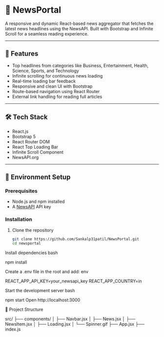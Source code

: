 # 📰 NewsPortal

A responsive and dynamic React-based news aggregator that fetches the latest news headlines using the NewsAPI. Built with Bootstrap and Infinite Scroll for a seamless reading experience.

---

## 🚀 Features

- Top headlines from categories like Business, Entertainment, Health, Science, Sports, and Technology
- Infinite scrolling for continuous news loading
- Real-time loading bar feedback
- Responsive and clean UI with Bootstrap
- Route-based navigation using React Router
- External link handling for reading full articles

---

## 🛠️ Tech Stack

- React.js
- Bootstrap 5
- React Router DOM
- React Top Loading Bar
- Infinite Scroll Component
- NewsAPI.org

---

## 🧪 Environment Setup

### Prerequisites

- Node.js and npm installed
- A [NewsAPI](https://newsapi.org) API key

### Installation

1. Clone the repository
   ```bash
   git clone https://github.com/Sankalp31patil/NewsPortal.git
   cd newsportal


Install dependencies
bash

npm install


Create a .env file in the root and add:
env

REACT_APP_API_KEY=your_newsapi_key
REACT_APP_COUNTRY=in

Start the development server
bash

npm start
Open http://localhost:3000

📂 Project Structure

src/
├── components/
│   ├── Navbar.jsx
│   ├── News.jsx
│   ├── NewsItem.jsx
│   ├── Loading.jsx
│   └── Spinner.gif
├── App.jsx
├── index.js
